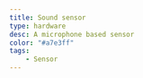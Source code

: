 ```yaml
---
title: Sound sensor
type: hardware
desc: A microphone based sensor
color: "#a7e3ff"
tags:
    - Sensor
---
```

